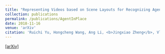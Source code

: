 ```yaml
---
title: "Representing Videos based on Scene Layouts for Recognizing Agent-in-Place Actions"
collection: publications
permalink: /publications/AgentInPlace
date: 2018-11-16
venue: 'arXiv'
citation: 'Ruichi Yu, Hongcheng Wang, Ang Li, <b>Jingxiao Zheng</b>, Vlad I. Morariu and Larry S. Davis. <i>arXiv preprint arXiv:1804.01429.</i>'
--- 
```

[[arXiv]](https://arxiv.org/abs/1804.01429)
